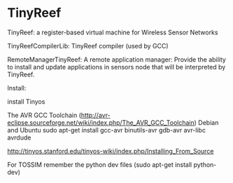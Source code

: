 TinyReef
========

TinyReef: a register-based virtual machine for Wireless Sensor Networks

TinyReefCompilerLib: TinyReef compiler (used by GCC)

RemoteManagerTinyReef: A remote application manager: Provide the ability to install and update applications in
sensors node that will be interpreted by TinyReef.

Install:

install Tinyos

The AVR GCC Toolchain
(http://avr-eclipse.sourceforge.net/wiki/index.php/The_AVR_GCC_Toolchain)
Debian and Ubuntu
    sudo apt-get install gcc-avr binutils-avr gdb-avr avr-libc avrdude

http://tinyos.stanford.edu/tinyos-wiki/index.php/Installing_From_Source

For TOSSIM remember the python dev files (sudo apt-get install python-dev)
